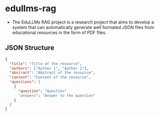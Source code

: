 # edullms-rag

- The EduLLMs RAG project is a research project that aims to develop a system that can automatically generate well formated JSON files from educational resources in the form of PDF files.

## JSON Structure

```json
{
  "title": "Title of the resource",
  "authors": ["Author 1", "Author 2"],
  "abstract": "Abstract of the resource",
  "content": "Content of the resource",
  "questions": [
    {
      "question": "Question"
      "answers": "Answer to the question"
    }
  ]
}
```